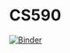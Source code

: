 # CS590

[![Binder](https://mybinder.org/badge_logo.svg)](https://mybinder.org/v2/gh/nasirshalizi/CS590/master)
